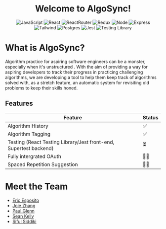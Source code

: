 <h1 style="text-align:center"> Welcome to AlgoSync!</h1 >
<div align='center'> 
  
  ![JavaScript](https://img.shields.io/badge/javascript-%23323330.svg?style=for-the-badge&logo=javascript&logoColor=%23F7DF1E)
  ![React](https://img.shields.io/badge/react-%2320232a.svg?style=for-the-badge&logo=react&logoColor=%2361DAFB)
  ![ReactRouter](https://img.shields.io/badge/React_Router-CA4245?style=for-the-badge&logo=react-router&logoColor=white)
  ![Redux](https://img.shields.io/badge/redux-%23593d88.svg?style=for-the-badge&logo=redux&logoColor=white)
  ![Node](https://img.shields.io/badge/-node-339933?style=for-the-badge&logo=node.js&logoColor=white)
  ![Express](https://img.shields.io/badge/express-%23404d59.svg?style=for-the-badge&logo=express&logoColor=%2361DAFB)
  ![Tailwind](https://img.shields.io/badge/Tailwind_CSS-38B2AC?style=for-the-badge&logo=tailwind-css&logoColor=white)
  ![Postgres](https://img.shields.io/badge/postgres-%23316192.svg?style=for-the-badge&logo=postgresql&logoColor=white)
  ![Jest](https://img.shields.io/badge/Jest-323330?style=for-the-badge&logo=Jest&logoColor=white)
  ![Testing Library](https://img.shields.io/badge/testing%20library-323330?style=for-the-badge&logo=testing-library&logoColor=red)

 </div>

# What is AlgoSync?

Algorithm practice for aspiring software engineers can be a monster, especially when it's unstructured . With the aim of providing a way for aspiring developers to track their progress in practicing challenging algorithms, we are developing a tool to help them keep track of algorithms solved with, as a stretch feature, an automatic system for revisiting old problems to keep their skills honed.

## Features

| Feature                                                           | Status |
| ----------------------------------------------------------------- | ------ |
| Algorithm History                                                 | ✅     |
| Algorithm Tagging                                                 | ✅     |
| Testing (React Testing Library/Jest front-end, Supertest backend) | ⏳     |
| Fully intergrated OAuth                                           | 🙏🏻     |
| Spaced Repetition Suggestion                                      | 🙏🏻     |

# Meet the Team

- [Eric Esposito](https://github.com/Ericesposito)
- [Joie Zhang](https://github.com/joie-zhang)
- [Paul Glenn](https://github.com/paglenn)
- [Sean Kelly](https://github.com/brok3turtl3)
- [Siful Siddiki](https://github.com/sifulsidd)
